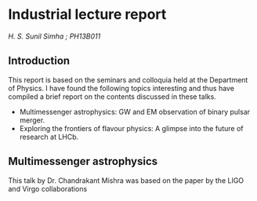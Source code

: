 # Industrial lecture report
*H. S. Sunil Simha*
*; PH13B011*

## Introduction
This report is based on the seminars and colloquia held at the Department of Physics. I have found the following topics interesting and thus have compiled a brief report on the contents discussed in these talks.

* Multimessenger astrophysics: GW and EM observation of binary pulsar merger.
* Exploring the frontiers of flavour physics: A glimpse into the future of research at LHCb.

## Multimessenger astrophysics
This talk by Dr. Chandrakant Mishra was based on the paper by the LIGO and Virgo collaborations